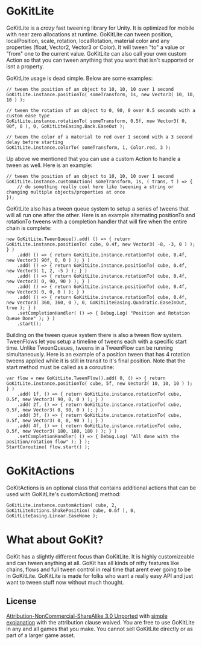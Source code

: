 GoKitLite
=========

GoKitLite is a *crazy* fast tweening library for Unity. It is optimized for mobile with near zero allocations at runtime. GoKitLite can tween position, localPosition, scale, rotation, localRotation, material color and any properties (float, Vector2, Vector3 or Color). It will tween "to" a value or "from" one to the current value. GoKitLite can also call your own custom Action so that you can tween anything that you want that isn't supported or isnt a property.

GoKitLite usage is dead simple. Below are some examples:

    // tween the position of an object to 10, 10, 10 over 1 second
    GoKitLite.instance.positionTo( someTransform, 1s, new Vector3( 10, 10, 10 ) );

    // tween the rotation of an object to 0, 90, 0 over 0.5 seconds with a custom ease type
    GoKitLite.instance.rotationTo( someTransform, 0.5f, new Vector3( 0, 90f, 0 ), 0, GoKitLiteEasing.Back.EaseOut );

    // tween the color of a material to red over 1 second with a 3 second delay before starting
    GoKitLite.instance.colorTo( someTransform, 1, Color.red, 3 );

Up above we mentioned that you can use a custom Action to handle a tween as well. Here is an example:

    // tween the position of an object to 10, 10, 10 over 1 second
    GoKitLite.instance.customAction( someTransform, 1s, ( trans, t ) => {
        // do something really cool here like tweening a string or changing multiple objects/properties at once
    });

GoKitLite also has a tween queue system to setup a series of tweens that will all run one after the other. Here is an example alternating positionTo and rotationTo tweens with a completion handler that will fire when the entire chain is complete:

    new GoKitLite.TweenQueue().add( () => { return GoKitLite.instance.positionTo( cube, 0.4f, new Vector3( -8, -3, 0 ) ); } )
    	.add( () => { return GoKitLite.instance.rotationTo( cube, 0.4f, new Vector3( 90f, 0, 0 ) ); } )
    	.add( () => { return GoKitLite.instance.positionTo( cube, 0.4f, new Vector3( 1, 2, -5 ) ); } )
    	.add( () => { return GoKitLite.instance.rotationTo( cube, 0.4f, new Vector3( 0, 90, 90 ) ); } )
    	.add( () => { return GoKitLite.instance.positionTo( cube, 0.4f, new Vector3( 0, 0, 0 ) ); } )
    	.add( () => { return GoKitLite.instance.rotationTo( cube, 0.4f, new Vector3( 360, 360, 0 ), 0, GoKitLiteEasing.Quadratic.EaseInOut, true ); } )
    	.setCompletionHandler( () => { Debug.Log( "Position and Rotation Queue Done" ); } )
    	.start();

Building on the tween queue system there is also a tween flow system. TweenFlows let you setup a timeline of tweens each with a specific start time. Unlike TweenQueues, tweens in a TweenFlow can be running simultaneously. Here is an example of a position tween that has 4 rotation tweens applied while it is still in transit to it's final position. Note that the start method must be called as a coroutine:

    var flow = new GoKitLite.TweenFlow().add( 0, () => { return GoKitLite.instance.positionTo( cube, 5f, new Vector3( 10, 10, 10 ) ); } )
    	.add( 1f, () => { return GoKitLite.instance.rotationTo( cube, 0.5f, new Vector3( 90, 0, 0 ) ); } )
    	.add( 2f, () => { return GoKitLite.instance.rotationTo( cube, 0.5f, new Vector3( 0, 90, 0 ) ); } )
    	.add( 3f, () => { return GoKitLite.instance.rotationTo( cube, 0.5f, new Vector3( 0, 0, 90 ) ); } )
    	.add( 4f, () => { return GoKitLite.instance.rotationTo( cube, 0.5f, new Vector3( 180, 180, 180 ) ); } )
    	.setCompletionHandler( () => { Debug.Log( "All done with the position/rotation flow" ); } );
    StartCoroutine( flow.start() );



GoKitActions
=========

GoKitActions is an optional class that contains additional actions that can be used with GoKitLite's customAction() method:

    GoKitLite.instance.customAction( cube, 2, GoKitLiteActions.ShakePosition( cube, 0.6f ), 0, GoKitLiteEasing.Linear.EaseNone );


What about GoKit?
=========

GoKit has a slightly different focus than GoKitLite. It is highly customizeable and can tween anything at all. GoKit has all kinds of nifty features like chains, flows and full tween control in real time that arent ever going to be in GoKitLite. GoKitLite is made for folks who want a really easy API and just want to tween stuff now without much thought.



License
-----
[Attribution-NonCommercial-ShareAlike 3.0 Unported](http://creativecommons.org/licenses/by-nc-sa/3.0/legalcode) with [simple explanation](http://creativecommons.org/licenses/by-nc-sa/3.0/deed.en_US) with the attribution clause waived. You are free to use GoKitLite in any and all games that you make. You cannot sell GoKitLite directly or as part of a larger game asset.
